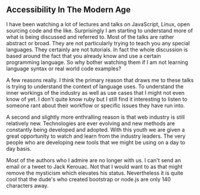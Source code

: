 ## Accessibility In The Modern Age

I have been watching a lot of lectures and talks on JavaScript, Linux, open
sourcing code and the like. Surprisingly I am starting to understand more of
what is being discussed and referred to. Most of the talks are rather abstract
or broad. They are not particularly trying to teach you any special languages.
They certainly are not tutorials. In fact the whole discussion is based around
the fact that you already know and use a certain programming language. So why
bother watching them if I am not learning language syntax or real world code
examples?

A few reasons really. I think the primary reason that draws me to these talks is
trying to understand the context of language uses. To understand the inner
workings of the industry as well as use cases that I might not even know of yet.
I don't quite know ruby but I still find it interesting to listen to someone
rant about their workflow or specific issues they have run into.

A second and slightly more enthralling reason is that web industry is still
relatively new. Technologies are ever evolving and new methods are constantly
being developed and adopted. With this youth we are given a great opportunity to
watch and learn from the industry leaders. The very people who are developing
new tools that we might be using on a day to day basis.

Most of the authors who I admire are no longer with us. I can't send an email or
a tweet to Jack Kerouac. Not that I would want to as that might remove the
mysticism which elevates his status. Nevertheless it is quite cool that the
dude's who created bootstrap or node.js are only 140 characters away.
